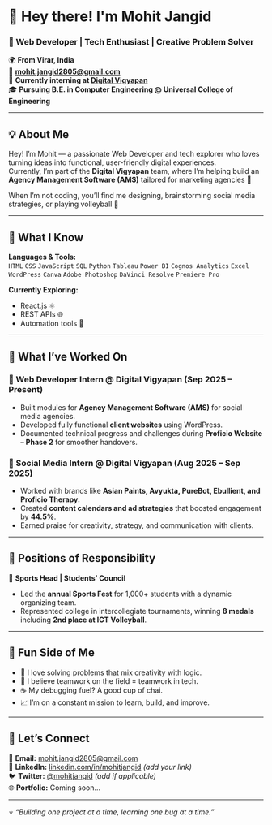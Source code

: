 # 👋 Hey there! I'm Mohit Jangid  
### 🚀 Web Developer | Tech Enthusiast | Creative Problem Solver  

🌍 **From Virar, India**  
📧 **mohit.jangid2805@gmail.com**  
💼 **Currently interning at [Digital Vigyapan](https://digitalvigyapan.co.in)**  
🎓 **Pursuing B.E. in Computer Engineering @ Universal College of Engineering**

---

## 💡 About Me

Hey! I’m Mohit — a passionate Web Developer and tech explorer who loves turning ideas into functional, user-friendly digital experiences.  
Currently, I’m part of the **Digital Vigyapan** team, where I’m helping build an **Agency Management Software (AMS)** tailored for marketing agencies 🚀  

When I’m not coding, you’ll find me designing, brainstorming social media strategies, or playing volleyball 🏐

---

## 🧠 What I Know

**Languages & Tools:**  
`HTML` `CSS` `JavaScript` `SQL` `Python` `Tableau` `Power BI` `Cognos Analytics` `Excel` `WordPress` `Canva` `Adobe Photoshop` `DaVinci Resolve` `Premiere Pro`

**Currently Exploring:**  
- React.js ⚛️  
- REST APIs 🌐  
- Automation tools 🤖  

---

## 🧩 What I’ve Worked On

### 💼 Web Developer Intern @ Digital Vigyapan (Sep 2025 – Present)
- Built modules for **Agency Management Software (AMS)** for social media agencies.  
- Developed fully functional **client websites** using WordPress.  
- Documented technical progress and challenges during **Proficio Website – Phase 2** for smoother handovers.  

### 💬 Social Media Intern @ Digital Vigyapan (Aug 2025 – Sep 2025)
- Worked with brands like **Asian Paints, Avyukta, PureBot, Ebullient, and Proficio Therapy.**  
- Created **content calendars and ad strategies** that boosted engagement by **44.5%**.  
- Earned praise for creativity, strategy, and communication with clients.

---

## 🏅 Positions of Responsibility

🎯 **Sports Head | Students’ Council**  
- Led the **annual Sports Fest** for 1,000+ students with a dynamic organizing team.  
- Represented college in intercollegiate tournaments, winning **8 medals** including **2nd place at ICT Volleyball**.  

---

## 🎨 Fun Side of Me

- 🧩 I love solving problems that mix creativity with logic.  
- 🏐 I believe teamwork on the field = teamwork in tech.  
- ☕ My debugging fuel? A good cup of chai.  
- 📈 I’m on a constant mission to learn, build, and improve.  

---

## 🧭 Let’s Connect

💌 **Email:** [mohit.jangid2805@gmail.com](mailto:mohit.jangid2805@gmail.com)  
💼 **LinkedIn:** [linkedin.com/in/mohitjangid](#) _(add your link)_  
🐦 **Twitter:** [@mohitjangid](#) _(add if applicable)_  
🌐 **Portfolio:** Coming soon...

---

⭐️ *“Building one project at a time, learning one bug at a time.”*  
